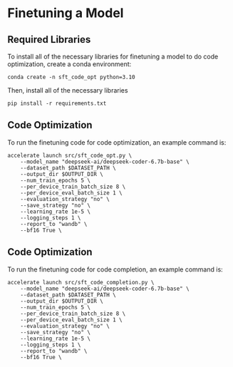 # Finetuning a Model

## Required Libraries
To install all of the necessary libraries for finetuning a model to do code optimization, create a conda environment:
```
conda create -n sft_code_opt python=3.10
```

Then, install all of the necessary libraries
```
pip install -r requirements.txt
```

## Code Optimization

To run the finetuning code for code optimization, an example command is:
```
accelerate launch src/sft_code_opt.py \
    --model_name "deepseek-ai/deepseek-coder-6.7b-base" \
    --dataset_path $DATASET_PATH \
    --output_dir $OUTPUT_DIR \
    --num_train_epochs 5 \
    --per_device_train_batch_size 8 \
    --per_device_eval_batch_size 1 \
    --evaluation_strategy "no" \
    --save_strategy "no" \
    --learning_rate 1e-5 \
    --logging_steps 1 \
    --report_to "wandb" \
    --bf16 True \
```

## Code Optimization

To run the finetuning code for code completion, an example command is:
```
accelerate launch src/sft_code_completion.py \
    --model_name "deepseek-ai/deepseek-coder-6.7b-base" \
    --dataset_path $DATASET_PATH \
    --output_dir $OUTPUT_DIR \
    --num_train_epochs 5 \
    --per_device_train_batch_size 8 \
    --per_device_eval_batch_size 1 \
    --evaluation_strategy "no" \
    --save_strategy "no" \
    --learning_rate 1e-5 \
    --logging_steps 1 \
    --report_to "wandb" \
    --bf16 True \
```

